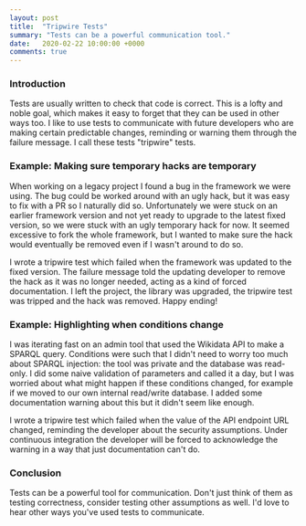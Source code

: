 ```yaml
---
layout: post
title:  "Tripwire Tests"
summary: "Tests can be a powerful communication tool."
date:   2020-02-22 10:00:00 +0000
comments: true
---
```

### Introduction
Tests are usually written to check that code is correct. This is a lofty and noble goal, which makes it easy to forget that they can be used in other ways too. I like to use tests to communicate with future developers who are making certain predictable changes, reminding or warning them through the failure message. I call these tests "tripwire" tests.

### Example: Making sure temporary hacks are temporary
When working on a legacy project I found a bug in the framework we were using. The bug could be worked around with an ugly hack, but it was easy to fix with a PR so I naturally did so. Unfortunately we were stuck on an earlier framework version and not yet ready to upgrade to the latest fixed version, so we were stuck with an ugly temporary hack for now. It seemed excessive to fork the whole framework, but I wanted to make sure the hack would eventually be removed even if I wasn't around to do so.

I wrote a tripwire test which failed when the framework was updated to the fixed version. The failure message told the updating developer to remove the hack as it was no longer needed, acting as a kind of forced documentation. I left the project, the library was upgraded, the tripwire test was tripped and the hack was removed. Happy ending!

### Example: Highlighting when conditions change
I was iterating fast on an admin tool that used the Wikidata API to make a SPARQL query. Conditions were such that I didn't need to worry too much about SPARQL injection: the tool was private and the database was read-only. I did some naive validation of parameters and called it a day, but I was worried about what might happen if these conditions changed, for example if we moved to our own internal read/write database. I added some documentation warning about this but it didn't seem like enough.

I wrote a tripwire test which failed when the value of the API endpoint URL changed, reminding the developer about the security assumptions. Under continuous integration the developer will be forced to acknowledge the warning in a way that just documentation can't do.

### Conclusion
Tests can be a powerful tool for communication. Don't just think of them as testing correctness, consider testing other assumptions as well. I'd love to hear other ways you've used tests to communicate.
